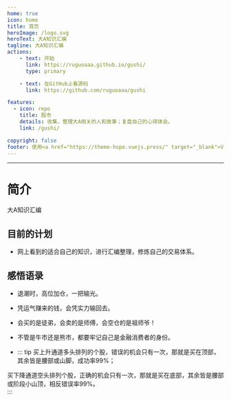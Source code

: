 ```yaml
---
home: true
icon: home
title: 首页
heroImage: /logo.svg
heroText: 大A知识汇编
tagline: 大A知识汇编
actions:
    - text: 开始
      link: https://ruguoaaa.github.io/gushi/
      type: primary

    - text: 在GitHub上看源码
      link: https://github.com/ruguoaaa/gushi

features:
  - icon: repo
    title: 股市
    details: 收集，整理大A相关的人和故事；复盘自己的心得体会。
    link: /gushi/

copyright: false
footer: 使用<a href="https://theme-hope.vuejs.press/" target="_blank">VuePress Theme Hope</a>主题, Copyright © 2023-present Paladin
---
```


----
# 简介

大A知识汇编

## 目前的计划

* 网上看到的适合自己的知识，进行汇编整理，修炼自己的交易体系。  

## 感悟语录

* 退潮时，高位加仓，一把输光。  

* 凭运气赚来的钱，会凭实力输回去。

* 会买的是徒弟，会卖的是师傅，会空仓的是祖师爷！

* 不管是牛市还是熊市，都要牢记自己是金融消费者的身份。

* ::: tip
买上升通道多头排列的个股，错误的机会只有一次，那就是买在顶部，其余皆是腰部或山脚，成功率99%；  

买下降通道空头排列个股，正确的机会只有一次，那就是买在底部，其余皆是腰部或阶段小山顶，相反错误率99%。  
:::
